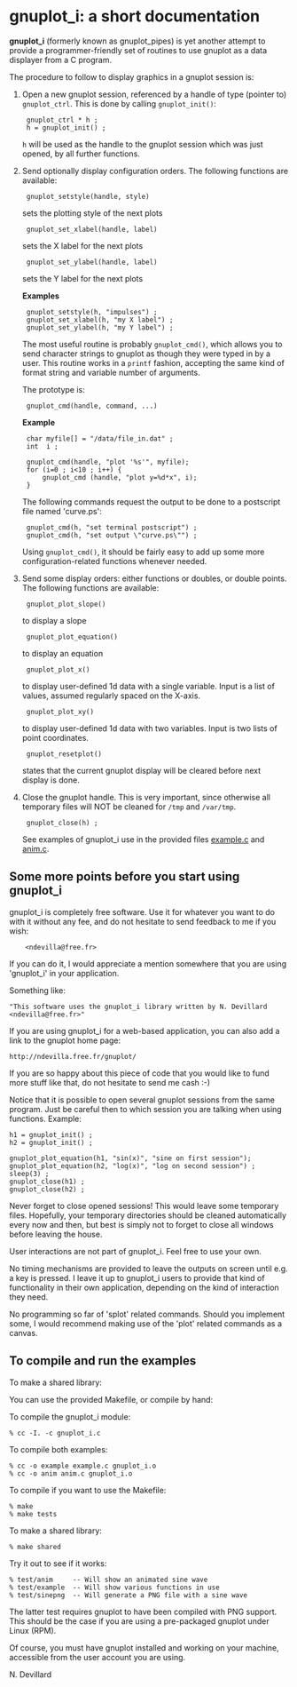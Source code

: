 gnuplot_i: a short documentation
================================

**gnuplot_i** (formerly known as gnuplot_pipes) is yet another attempt to provide a programmer-friendly set of routines to use gnuplot as a data displayer from a C program.

The procedure to follow to display graphics in a gnuplot session is:

1. Open a new gnuplot session, referenced by a handle of type (pointer to) `gnuplot_ctrl`. This is done by calling `gnuplot_init()`:

        gnuplot_ctrl * h ;
        h = gnuplot_init() ;

    `h` will be used as the handle to the gnuplot session which was just opened, by all further functions.

2. Send optionally display configuration orders. The following functions are available:

        gnuplot_setstyle(handle, style)

    sets the plotting style of the next plots

        gnuplot_set_xlabel(handle, label)

    sets the X label for the next plots

        gnuplot_set_ylabel(handle, label) 

    sets the Y label for the next plots

    **Examples**

        gnuplot_setstyle(h, "impulses") ;
        gnuplot_set_xlabel(h, "my X label") ;
        gnuplot_set_ylabel(h, "my Y label") ;

    The most useful routine is probably `gnuplot_cmd()`, which allows you to send character strings to gnuplot as though they were typed in by a user. This routine works in a `printf` fashion, accepting the same kind of format string and variable number of arguments.

    The prototype is:

        gnuplot_cmd(handle, command, ...)

    **Example**

        char myfile[] = "/data/file_in.dat" ;
        int  i ;

        gnuplot_cmd(handle, "plot '%s'", myfile);
        for (i=0 ; i<10 ; i++) {
            gnuplot_cmd (handle, "plot y=%d*x", i);
        }

    The following commands request the output to be done to a postscript file named 'curve.ps':

        gnuplot_cmd(h, "set terminal postscript") ;
        gnuplot_cmd(h, "set output \"curve.ps\"") ;

    Using `gnuplot_cmd()`, it should be fairly easy to add up some more configuration-related functions whenever needed.

3. Send some display orders: either functions or doubles, or double points. The following functions are available:

        gnuplot_plot_slope()

    to display a slope

        gnuplot_plot_equation()

    to display an equation

        gnuplot_plot_x()

    to display user-defined 1d data with a single variable. Input is a list of values, assumed regularly spaced on the X-axis.

        gnuplot_plot_xy()

    to display user-defined 1d data with two variables. Input is two lists of point coordinates.

        gnuplot_resetplot()

    states that the current gnuplot display will be cleared before next display is done.

4. Close the gnuplot handle. This is very important, since otherwise all temporary files will NOT be cleaned for `/tmp` and `/var/tmp`.

        gnuplot_close(h) ;

    See examples of gnuplot_i use in the provided files [example.c](tests/example.c) and [anim.c](tests/anim.c).


Some more points before you start using gnuplot_i
-------------------------------------------------

gnuplot_i is completely free software. Use it for whatever you want to do with it without any fee, and do not hesitate to send feedback to me if you wish:

        <ndevilla@free.fr>

If you can do it, I would appreciate a mention somewhere that you are using 'gnuplot_i' in your application.

Something like:

    "This software uses the gnuplot_i library written by N. Devillard <ndevilla@free.fr>"

If you are using gnuplot_i for a web-based application, you can also add a link to the gnuplot home page:

    http://ndevilla.free.fr/gnuplot/

If you are so happy about this piece of code that you would like to fund more stuff like that, do not hesitate to send me cash :-)

Notice that it is possible to open several gnuplot sessions from the same program. Just be careful then to which session you are talking when using functions. Example:

    h1 = gnuplot_init() ;
    h2 = gnuplot_init() ;

    gnuplot_plot_equation(h1, "sin(x)", "sine on first session");
    gnuplot_plot_equation(h2, "log(x)", "log on second session") ;
    sleep(3) ;
    gnuplot_close(h1) ;
    gnuplot_close(h2) ;

Never forget to close opened sessions! This would leave some temporary files. Hopefully, your temporary directories should be cleaned automatically every now and then, but best is simply not to forget to close all windows before leaving the house.

User interactions are not part of gnuplot_i. Feel free to use your own.

No timing mechanisms are provided to leave the outputs on screen until e.g. a key is pressed. I leave it up to gnuplot_i users to provide that kind of functionality in their own application, depending on the kind of interaction they need.

No programming so far of 'splot' related commands. Should you implement some, I would recommend making use of the 'plot' related commands as a canvas.


To compile and run the examples
-------------------------------

To make a shared library:

You can use the provided Makefile, or compile by hand:

To compile the gnuplot_i module:

    % cc -I. -c gnuplot_i.c

To compile both examples:

    % cc -o example example.c gnuplot_i.o
    % cc -o anim anim.c gnuplot_i.o

To compile if you want to use the Makefile:

    % make
    % make tests

To make a shared library:

    % make shared

Try it out to see if it works:

    % test/anim     -- Will show an animated sine wave
    % test/example  -- Will show various functions in use
    % test/sinepng  -- Will generate a PNG file with a sine wave

The latter test requires gnuplot to have been compiled with PNG support. This should be the case if you are using a pre-packaged gnuplot under Linux (RPM).

Of course, you must have gnuplot installed and working on your machine, accessible from the user account you are using.

N. Devillard
